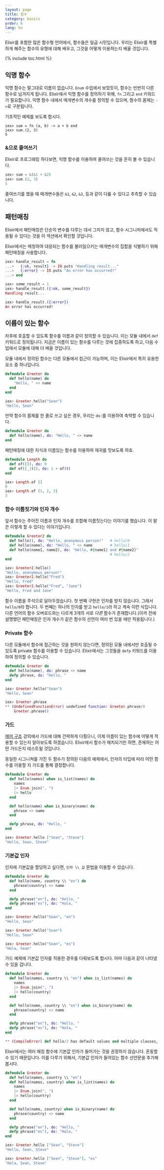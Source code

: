 ```yaml
---
layout: page
title: 함수
category: basics
order: 6
lang: ko
---
```


Elixir를 포함한 많은 함수형 언어에서, 함수들은 일급 시민입니다. 우리는 Elixir를 특별하게 해주는 함수의 유형에 대해 배우고, 그것을 어떻게 이용하는지 배울 것입니다.

{% include toc.html %}

## 익명 함수

익명 함수는 말그대로 이름이 없습니다. `Enum` 수업에서 보았듯이, 함수는 빈번히 다른 함수로 넘겨지게 됩니다. Elixir에서 익명 함수를 정의하기 위해, `fn` 그리고 `end` 키워드가 필요합니다. 익명 함수 내에서 매개변수의 개수를 정의할 수 있으며, 함수의 몸체는 `->`로 구분됩니다.

기초적인 예제를 보도록 합시다.

```elixirre
iex> sum = fn (a, b) -> a + b end
iex> sum.(2, 3)
5
```

### &으로 줄여쓰기

Elixir로 프로그래밍 하다보면, 익명 함수를 이용하여 줄여쓰는 것을 흔히 볼 수 있습니다.

```elixir
iex> sum = &(&1 + &2)
iex> sum.(2, 3)
5
```

줄여쓰기를 했을 때 매개변수들은 `&1`, `&2`, `&3`, 등과 같이 다룰 수 있다고 추측할 수 있습니다.

## 패턴매칭

Elixir에서 패턴매칭은 단순히 변수를 다루는 데서 그치지 않고, 함수 시그니처에서도 적용될 수 있다는 것을 이 섹션에서 확인할 것입니다.

Elixir에서는 매칭하여 대응되는 함수를 불러일으키는 매개변수의 집합을 식별하기 위해 패턴매칭을 사용합니다.

```elixir
iex> handle_result = fn
...>   {:ok, result} -> IO.puts "Handling result..."
...>   {:error} -> IO.puts "An error has occurred!"
...> end

iex> some_result = 1
iex> handle_result.({:ok, some_result})
Handling result...

iex> handle_result.({:error})
An error has occurred!
```

## 이름이 있는 함수

차후에 호출할 수 있도록 함수를 이름과 같이 정의할 수 있습니다. 이는 모듈 내에서 `def` 키워드로 정의됩니다. 지금은 이름이 있는 함수를 다루는 것에 집중하도록 하고, 다음 수업에서 모듈에 대해 더 배울 것입니다.

모듈 내에서 정의된 함수는 다른 모듈에서 접근이 가능하며, 이는 Elixir에서 특히 유용한 요소 중 하나입니다.

```elixir
defmodule Greeter do
  def hello(name) do
    "Hello, " <> name
  end
end

iex> Greeter.hello("Sean")
"Hello, Sean"
```

만약 함수의 몸체를 한 줄로 쓰고 싶은 경우, 우리는 `do:`를 이용하여 축약할 수 있습니다.

```elixir
defmodule Greeter do
  def hello(name), do: "Hello, " <> name
end
```

패턴매칭에 대한 지식과 이름있는 함수를 이용하여 재귀를 맛보도록 하죠.

```elixir
defmodule Length do
  def of([]), do: 0
  def of([_|t]), do: 1 + of(t)
end

iex> Length.of []
0
iex> Length.of [1, 2, 3]
3
```

### 함수 이름짓기와 인자 개수

앞서 함수는 주어진 이름과 인자 개수를 조합해 이름짓는다는 이야기를 했습니다. 이 말은 이렇게 할 수 있다는 이야기입니다.

```elixir
defmodule Greeter2 do
  def hello(), do: "Hello, anonymous person!"   # hello/0
  def hello(name), do: "Hello, " <> name        # hello/1
  def hello(name1, name2), do: "Hello, #{name1} and #{name2}"
                                                # hello/2
end

iex> Greeter2.hello()
"Hello, anonymous person!"
iex> Greeter2.hello("Fred")
"Hello, Fred"
iex> Greeter2.hello("Fred", "Jane")
"Hello, Fred and Jane"
```

함수 이름을 주석으로 달아두었습니다. 첫 번째 구현은 인자를 받지 않습니다. 그래서 `hello/0`라 합니다. 두 번째는 하나의 인자를 받고 `hello/1`라 하고 계속 이런 식입니다. 다른 언어의 함수 오버로드와는 다르게 3개의 서로 _다른_ 함수가 존재합니다.(아까 전에 설명했던 패턴매칭은 인자 개수가 같은 함수의 선언이 여러 번 있을 때만 적용됩니다.)


### Private 함수

다른 모듈에서 함수에 접근하는 것을 원하지 않는다면, 정의된 모듈 내에서만 호출될 수 있도록 private 함수를 이용할 수 있습니다. Elixir에서는 그것들을 `defp` 키워드를 이용하여 정의할 수 있습니다.

```elixir
defmodule Greeter do
  def hello(name), do: phrase <> name
  defp phrase, do: "Hello, "
end

iex> Greeter.hello("Sean")
"Hello, Sean"

iex> Greeter.phrase
** (UndefinedFunctionError) undefined function: Greeter.phrase/0
    Greeter.phrase()
```

### 가드

[제어 구조](../control-structures) 강의에서 가드에 대해 간략하게 다뤘으니, 이제 이름이 있는 함수에 어떻게 적용할 수 있는지 알아보도록 하겠습니다. Elixir에서 함수가 매치되기만 하면, 존재하는 어떤 가드든지 테스트될 것입니다.

동일한 시그니쳐를 가진 두 함수가 정의된 다음의 예제에서, 인자의 타입에 따라 어떤 함수를 이용할 지 가드를 통해 결정합니다.

```elixir
defmodule Greeter do
  def hello(names) when is_list(names) do
    names
    |> Enum.join(", ")
    |> hello
  end

  def hello(name) when is_binary(name) do
    phrase <> name
  end

  defp phrase, do: "Hello, "
end

iex> Greeter.hello ["Sean", "Steve"]
"Hello, Sean, Steve"
```

### 기본값 인자

인자에 기본값을 할당하고 싶다면, `인자 \\ 값` 문법을 이용할 수 있습니다.

```elixir
defmodule Greeter do
  def hello(name, country \\ "en") do
    phrase(country) <> name
  end

  defp phrase("en"), do: "Hello, "
  defp phrase("es"), do: "Hola, "
end

iex> Greeter.hello("Sean", "en")
"Hello, Sean"

iex> Greeter.hello("Sean")
"Hello, Sean"

iex> Greeter.hello("Sean", "es")
"Hola, Sean"
```

가드 예제에 기본값 인자를 적용한 경우를 다뤄보도록 합시다. 아마 다음과 같이 나타낼 수 있을 겁니다.

```elixir
defmodule Greeter do
  def hello(names, country \\ "en") when is_list(names) do
    names
    |> Enum.join(", ")
    |> hello(country)
  end

  def hello(name, country \\ "en") when is_binary(name) do
    phrase(country) <> name
  end

  defp phrase("en"), do: "Hello, "
  defp phrase("es"), do: "Hola, "
end

** (CompileError) def hello/2 has default values and multiple clauses, define a function head with the defaults
```

Elixir에서는 여러 매칭 함수에 기본값 인자가 들어가는 것을 권장하지 않습니다. 혼동할 수 있기 때문입니다. 이를 다루기 위해서, 기본값 인자가 들어있는 함수 선언문을 추가해봅시다.

```elixir
defmodule Greeter do
  def hello(names, country \\ "en")
  def hello(names, country) when is_list(names) do
    names
    |> Enum.join(", ")
    |> hello(country)
  end

  def hello(name, country) when is_binary(name) do
    phrase(country) <> name
  end

  defp phrase("en"), do: "Hello, "
  defp phrase("es"), do: "Hola, "
end

iex> Greeter.hello ["Sean", "Steve"]
"Hello, Sean, Steve"

iex> Greeter.hello ["Sean", "Steve"], "es"
"Hola, Sean, Steve"
```
